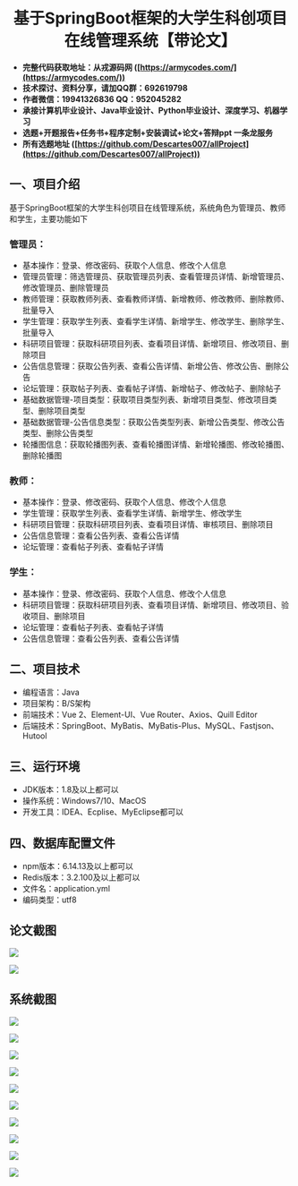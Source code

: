 ﻿<h1 align="center">基于SpringBoot框架的大学生科创项目在线管理系统【带论文】</h1></p>

- <b>完整代码获取地址：从戎源码网 ([https://armycodes.com/](https://armycodes.com/))</b>
- <b>技术探讨、资料分享，请加QQ群：692619798</b>
- <b>作者微信：19941326836  QQ：952045282</b>
- <b>承接计算机毕业设计、Java毕业设计、Python毕业设计、深度学习、机器学习</b>
- <b>选题+开题报告+任务书+程序定制+安装调试+论文+答辩ppt 一条龙服务</b>
- <b>所有选题地址 ([https://github.com/Descartes007/allProject](https://github.com/Descartes007/allProject)) </b>

## 一、项目介绍

基于SpringBoot框架的大学生科创项目在线管理系统，系统角色为管理员、教师和学生，主要功能如下
### 管理员：
- 基本操作：登录、修改密码、获取个人信息、修改个人信息
- 管理员管理：筛选管理员、获取管理员列表、查看管理员详情、新增管理员、修改管理员、删除管理员
- 教师管理：获取教师列表、查看教师详情、新增教师、修改教师、删除教师、批量导入
- 学生管理：获取学生列表、查看学生详情、新增学生、修改学生、删除学生、批量导入
- 科研项目管理：获取科研项目列表、查看项目详情、新增项目、修改项目、删除项目
- 公告信息管理：获取公告列表、查看公告详情、新增公告、修改公告、删除公告
- 论坛管理：获取帖子列表、查看帖子详情、新增帖子、修改帖子、删除帖子
- 基础数据管理-项目类型：获取项目类型列表、新增项目类型、修改项目类型、删除项目类型
- 基础数据管理-公告信息类型：获取公告类型列表、新增公告类型、修改公告类型、删除公告类型
- 轮播图信息：获取轮播图列表、查看轮播图详情、新增轮播图、修改轮播图、删除轮播图
### 教师：
- 基本操作：登录、修改密码、获取个人信息、修改个人信息
- 学生管理：获取学生列表、查看学生详情、新增学生、修改学生
- 科研项目管理：获取科研项目列表、查看项目详情、审核项目、删除项目
- 公告信息管理：查看公告列表、查看公告详情
- 论坛管理：查看帖子列表、查看帖子详情
### 学生：
- 基本操作：登录、修改密码、获取个人信息、修改个人信息
- 科研项目管理：获取科研项目列表、查看项目详情、新增项目、修改项目、验收项目、删除项目
- 论坛管理：查看帖子列表、查看帖子详情
- 公告信息管理：查看公告列表、查看公告详情

## 二、项目技术

- 编程语言：Java
- 项目架构：B/S架构
- 前端技术：Vue 2、Element-UI、Vue Router、Axios、Quill Editor
- 后端技术：SpringBoot、MyBatis、MyBatis-Plus、MySQL、Fastjson、Hutool


## 三、运行环境

- JDK版本：1.8及以上都可以
- 操作系统：Windows7/10、MacOS
- 开发工具：IDEA、Ecplise、MyEclipse都可以

## 四、数据库配置文件

- npm版本：6.14.13及以上都可以
- Redis版本：3.2.100及以上都可以
- 文件名：application.yml
- 编码类型：utf8

## 论文截图

![](screenshot/1.png)

![](screenshot/2.png)

## 系统截图

![](screenshot/3.png)

![](screenshot/4.png)

![](screenshot/5.png)

![](screenshot/6.png)

![](screenshot/7.png)

![](screenshot/8.png)

![](screenshot/9.png)

![](screenshot/10.png)

![](screenshot/11.png)

![](screenshot/12.png)

